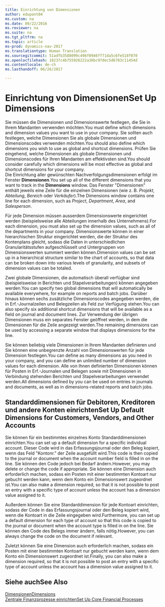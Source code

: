 ```yaml
---
title: Einrichtung von Dimensionen
author: edupont04
ms.custom: na
ms.date: 09/22/2016
ms.reviewer: na
ms.suite: na
ms.tgt_pltfrm: na
ms.topic: article
ms-prod: dynamics-nav-2017
ms.translationtype: Human Translation
ms.sourcegitcommit: 51adfb3588099c496f0946ff71da5c6fe518f070
ms.openlocfilehash: 18237c4b755926222a36bc97dec5d6783c11454d
ms.contentlocale: de-ch
ms.lasthandoff: 06/26/2017

---
```


# <a name="set-up-dimensions"></a><span data-ttu-id="8d50d-102">Einrichtung von Dimensionen</span><span class="sxs-lookup"><span data-stu-id="8d50d-102">Set Up Dimensions</span></span>
<span data-ttu-id="8d50d-103">Sie müssen die Dimensionen und Dimensionswerte festlegen, die Sie in Ihrem Mandanten verwenden möchten.</span><span class="sxs-lookup"><span data-stu-id="8d50d-103">You must define which dimensions and dimension values you want to use in your company.</span></span> <span data-ttu-id="8d50d-104">Sie sollten auch festlegen, welche Dimensionen Sie als globale Dimensionen und Dimensionscodes verwenden möchten.</span><span class="sxs-lookup"><span data-stu-id="8d50d-104">You should also define which dimensions you wish to use as global and shortcut dimensions.</span></span> <span data-ttu-id="8d50d-105">Prüfen Sie eingehend, welche Dimensionen als globale Dimensionen und Dimensionscodes für Ihren Mandanten am effektivsten sind.</span><span class="sxs-lookup"><span data-stu-id="8d50d-105">You should consider carefully which dimensions will be most effective as global and shortcut dimensions for your company.</span></span>  
<span data-ttu-id="8d50d-106">Die Einrichtung aller gewünschten Nachverfolgungsdimensionen erfolgt im Fenster **Dimensionen**.</span><span class="sxs-lookup"><span data-stu-id="8d50d-106">You set up all of the different dimensions that you want to track in the **Dimensions** window.</span></span> <span data-ttu-id="8d50d-107">Das Fenster "Dimensionen" enthält jeweils eine Zeile für die einzelnen Dimensionen (wie z. B. *Projekt*, *Abteilung*, *Bereich* oder *Verkäufer*).</span><span class="sxs-lookup"><span data-stu-id="8d50d-107">The Dimensions window contains one line for each dimension, such as *Project*, *Department*, *Area*, and *Salesperson*.</span></span>  

<span data-ttu-id="8d50d-108">Für jede Dimension müssen ausserdem Dimensionswerte eingerichtet werden (beispielsweise alle Abteilungen innerhalb des Unternehmens).</span><span class="sxs-lookup"><span data-stu-id="8d50d-108">For each dimension, you must also set up the dimension values, such as all of the departments in your company.</span></span> <span data-ttu-id="8d50d-109">Dimensionswerte können in einer hierarchischen Struktur eingerichtet werden, die der Struktur des Kontenplans gleicht, sodass die Daten in unterschiedlichen Granularitätsstufen aufgeschlüsselt und Untergruppen von Dimensionswerten summiert werden können.</span><span class="sxs-lookup"><span data-stu-id="8d50d-109">Dimension values can be set up in a hierarchical structure similar to the chart of accounts, so that data can be broken down into various levels of granularity, and subsets of dimension values can be totaled.</span></span>  

<span data-ttu-id="8d50d-110">Zwei globale Dimensionen, die automatisch überall verfügbar sind (beispielsweise in Berichten und Stapelverarbeitungen) können angegeben werden.</span><span class="sxs-lookup"><span data-stu-id="8d50d-110">You can specify two global dimensions that will automatically be available everywhere, for example on reports and batch jobs.</span></span> <span data-ttu-id="8d50d-111">Darüber hinaus können sechs zusätzliche Dimensionscodes angegeben werden, die in Erf.-Journalzeilen und Belegzeilen als Feld zur Verfügung stehen.</span><span class="sxs-lookup"><span data-stu-id="8d50d-111">You can also specify six additional shortcut dimensions that will be available as a field on journal and document lines.</span></span> <span data-ttu-id="8d50d-112">Zur Verwendung der übrigen Dimensionen muss ein separates Fenster geöffnet werden, in dem die Dimensionen für die Zeile angezeigt werden.</span><span class="sxs-lookup"><span data-stu-id="8d50d-112">The remaining dimensions can be used by accessing a separate window that displays dimensions for the line.</span></span>  

<span data-ttu-id="8d50d-113">Sie können beliebig viele Dimensionen in Ihrem Mandanten definieren und Sie können eine unbegrenzte Anzahl von Dimensionswerten für jede Dimension festlegen.</span><span class="sxs-lookup"><span data-stu-id="8d50d-113">You can define as many dimensions as you need in your company, and you can define an unlimited number of dimension values for each dimension.</span></span> <span data-ttu-id="8d50d-114">Alle von Ihnen definierten Dimensionen können für Posten in Erf.-Journalen und Belegen sowie mit Dimensionen in Verbindung stehenden Berichten und Stapelverarbeitungen verwendet werden.</span><span class="sxs-lookup"><span data-stu-id="8d50d-114">All dimensions defined by you can be used on entries in journals and documents, as well as in dimensions-related reports and batch jobs.</span></span>  

## <a name="set-up-default-dimensions-for-customers-vendors-and-other-accounts"></a><span data-ttu-id="8d50d-115">Standarddimensionen für Debitoren, Kreditoren und andere Konten einrichten</span><span class="sxs-lookup"><span data-stu-id="8d50d-115">Set Up Default Dimensions for Customers, Vendors, and Other Accounts</span></span>
<span data-ttu-id="8d50d-116">Sie können für ein bestimmtes einzelnes Konto Standarddimensionen einrichten.</span><span class="sxs-lookup"><span data-stu-id="8d50d-116">You can set up a default dimension for a specific individual account.</span></span> <span data-ttu-id="8d50d-117">Dieser Code wird in das Erfassungsjournal oder den Beleg kopiert, wenn das Feld "Kontonr." der Zeile ausgefüllt wird.</span><span class="sxs-lookup"><span data-stu-id="8d50d-117">This code is then copied to the journal or document when the account number field is filled in on the line.</span></span> <span data-ttu-id="8d50d-118">Sie können den Code jedoch bei Bedarf ändern.</span><span class="sxs-lookup"><span data-stu-id="8d50d-118">However, you may delete or change the code if appropriate.</span></span> <span data-ttu-id="8d50d-119">Sie können eine Dimension auch erforderlich machen, sodass ein Posten mit einer bestimmten Kontoart nur gebucht werden kann, wenn dem Konto ein Dimensionswert zugeordnet ist.</span><span class="sxs-lookup"><span data-stu-id="8d50d-119">You can also make a dimension required, so that it is not possible to post an entry with a specific type of account unless the account has a dimension value assigned to it.</span></span>  

<span data-ttu-id="8d50d-120">Außerdem können Sie eine Standarddimension für jede Kontoart einrichten, sodass der Code in das Erfassungsjournal oder den Beleg kopiert wird, wenn die Kontoart in die Zeile eingegeben wird.</span><span class="sxs-lookup"><span data-stu-id="8d50d-120">Furthermore, you can set up a default dimension for each type of account so that this code is copied to the journal or document when the account type is filled in on the line.</span></span> <span data-ttu-id="8d50d-121">Sie können den Code des Belegs immer ändern, falls nötig.</span><span class="sxs-lookup"><span data-stu-id="8d50d-121">However, you can always change the code on the document if relevant.</span></span>  

<span data-ttu-id="8d50d-122">Zuletzt können Sie eine Dimension auch erforderlich machen, sodass ein Posten mit einer bestimmten Kontoart nur gebucht werden kann, wenn dem Konto ein Dimensionswert zugeordnet ist.</span><span class="sxs-lookup"><span data-stu-id="8d50d-122">Finally, you can also make a dimension required, so that it is not possible to post an entry with a specific type of account unless the account has a dimension value assigned to it.</span></span>

## <a name="see-also"></a><span data-ttu-id="8d50d-123">Siehe auch</span><span class="sxs-lookup"><span data-stu-id="8d50d-123">See Also</span></span>
[<span data-ttu-id="8d50d-124">Dimensionen</span><span class="sxs-lookup"><span data-stu-id="8d50d-124">Dimensions</span></span>](finance-setup-dimensions.md)  
[<span data-ttu-id="8d50d-125">Zentrale Finanzprozesse einrichten</span><span class="sxs-lookup"><span data-stu-id="8d50d-125">Set Up Core Financial Processes</span></span>](finance-setup-setup-finance-setup.md)

